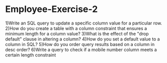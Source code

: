 # Employee-Exercise-2

1)Write an SQL query to update a specific column value for a particular row.
2)How do you create a table with a column constraint that ensures a minimum length for a column value?
3)What is the effect of the "drop default" clause in altering a column?
4)How do you set a default value to a column in SQL?
5)How do you order query results based on a column in desc order?
6)Write a query to check if a mobile number column meets a certain length constraint

 
